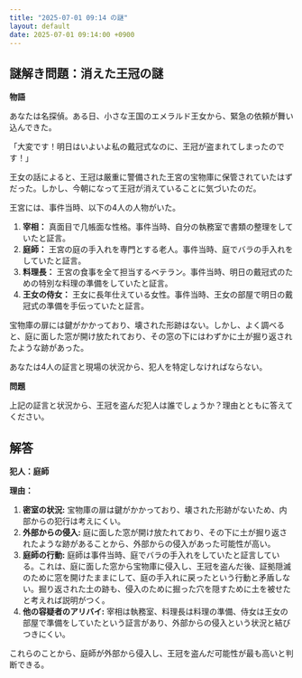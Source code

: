 ```yaml
---
title: "2025-07-01 09:14 の謎"
layout: default
date: 2025-07-01 09:14:00 +0900
---
```

## 謎解き問題：消えた王冠の謎

**物語**

あなたは名探偵。ある日、小さな王国のエメラルド王女から、緊急の依頼が舞い込んできた。

「大変です！明日はいよいよ私の戴冠式なのに、王冠が盗まれてしまったのです！」

王女の話によると、王冠は厳重に警備された王宮の宝物庫に保管されていたはずだった。しかし、今朝になって王冠が消えていることに気づいたのだ。

王宮には、事件当時、以下の4人の人物がいた。

1.  **宰相：** 真面目で几帳面な性格。事件当時、自分の執務室で書類の整理をしていたと証言。
2.  **庭師：** 王宮の庭の手入れを専門とする老人。事件当時、庭でバラの手入れをしていたと証言。
3.  **料理長：** 王宮の食事を全て担当するベテラン。事件当時、明日の戴冠式のための特別な料理の準備をしていたと証言。
4.  **王女の侍女：** 王女に長年仕えている女性。事件当時、王女の部屋で明日の戴冠式の準備を手伝っていたと証言。

宝物庫の扉には鍵がかかっており、壊された形跡はない。しかし、よく調べると、庭に面した窓が開け放たれており、その窓の下にはわずかに土が掘り返されたような跡があった。

あなたは4人の証言と現場の状況から、犯人を特定しなければならない。

**問題**

上記の証言と状況から、王冠を盗んだ犯人は誰でしょうか？理由とともに答えてください。

## 解答

**犯人：庭師**

**理由：**

1.  **密室の状況:** 宝物庫の扉は鍵がかかっており、壊された形跡がないため、内部からの犯行は考えにくい。
2.  **外部からの侵入:** 庭に面した窓が開け放たれており、その下に土が掘り返されたような跡があることから、外部からの侵入があった可能性が高い。
3.  **庭師の行動:** 庭師は事件当時、庭でバラの手入れをしていたと証言している。これは、庭に面した窓から宝物庫に侵入し、王冠を盗んだ後、証拠隠滅のために窓を開けたままにして、庭の手入れに戻ったという行動と矛盾しない。掘り返された土の跡も、侵入のために掘った穴を隠すために土を被せたと考えれば説明がつく。
4.  **他の容疑者のアリバイ:** 宰相は執務室、料理長は料理の準備、侍女は王女の部屋で準備をしていたという証言があり、外部からの侵入という状況と結びつきにくい。

これらのことから、庭師が外部から侵入し、王冠を盗んだ可能性が最も高いと判断できる。
